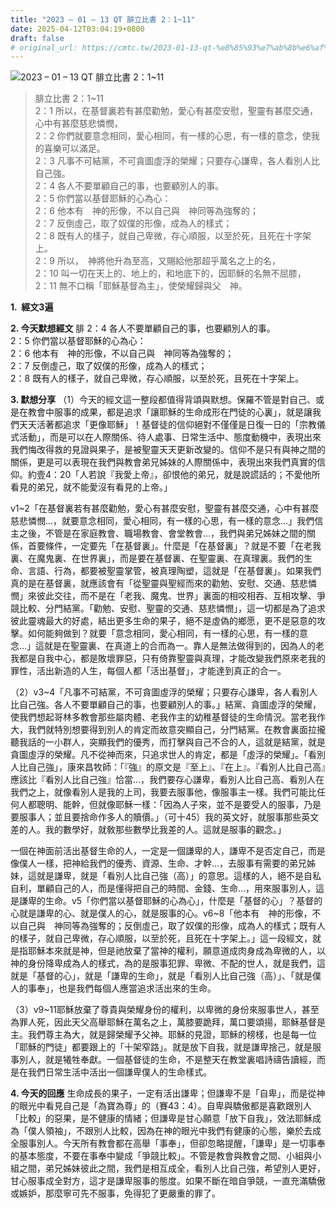 ```yaml
---
title: "2023 – 01 – 13 QT 腓立比書 2：1~11"
date: 2025-04-12T03:04:19+0800
draft: false
# original_url: https://cmtc.tw/2023-01-13-qt-%e8%85%93%e7%ab%8b%e6%af%94%e6%9b%b8-2%ef%bc%9a111
---
```


![2023 – 01 – 13 QT 腓立比書 2：1\~11](/images/qt.jpg  "2023 – 01 – 13 QT 腓立比書 2：1\~11")

> 腓立比書 2：1\~11  
> 2：1 所以，在基督裏若有甚麼勸勉，愛心有甚麼安慰，聖靈有甚麼交通，心中有甚麼慈悲憐憫，  
> 2：2 你們就要意念相同，愛心相同，有一樣的心思，有一樣的意念，使我的喜樂可以滿足。  
> 2：3 凡事不可結黨，不可貪圖虛浮的榮耀；只要存心謙卑，各人看別人比自己強。  
> 2：4 各人不要單顧自己的事，也要顧別人的事。  
> 2：5 你們當以基督耶穌的心為心：  
> 2：6 他本有　神的形像，不以自己與　神同等為強奪的；  
> 2：7 反倒虛己，取了奴僕的形像，成為人的樣式；  
> 2：8 既有人的樣子，就自己卑微，存心順服，以至於死，且死在十字架上。  
> 2：9 所以，　神將他升為至高，又賜給他那超乎萬名之上的名，  
> 2：10 叫一切在天上的、地上的，和地底下的，因耶穌的名無不屈膝，  
> 2：11 無不口稱「耶穌基督為主」，使榮耀歸與父　神。

**1.  經文3遍**

**2. 今天默想經文**
腓 2：4 各人不要單顧自己的事，也要顧別人的事。  
2：5 你們當以基督耶穌的心為心：  
2：6 他本有　神的形像，不以自己與　神同等為強奪的；  
2：7 反倒虛己，取了奴僕的形像，成為人的樣式；  
2：8 既有人的樣子，就自己卑微，存心順服，以至於死，且死在十字架上。

**3. 默想分享**
（1）今天的經文這一整段都值得背頌與默想。保羅不管是對自己、或是在教會中服事的成果，都是追求「讓耶穌的生命成形在門徒的心裏」，就是讓我們天天活著都追求「更像耶穌」！基督徒的信仰絕對不僅僅是日復一日的「宗教儀式活動」，而是可以在人際關係、待人處事、日常生活中、態度動機中，表現出來我們悔改得救的見證與果子，是被聖靈天天更新改變的。信仰不是只有與神之間的關係，更是可以表現在我們與教會弟兄姊妹的人際關係中，表現出來我們真實的信仰。約壹4：20「人若說『我愛上帝』，卻恨他的弟兄，就是說謊話的；不愛他所看見的弟兄，就不能愛沒有看見的上帝。」

v1\~2「在基督裏若有甚麼勸勉，愛心有甚麼安慰，聖靈有甚麼交通，心中有甚麼慈悲憐憫…，就要意念相同，愛心相同，有一樣的心思，有一樣的意念…」我們信主之後，不管是在家庭教會、職場教會、會堂教會…，我們與弟兄姊妹之間的關係，首要條件，一定要先「在基督裏」。什麼是「在基督裏」？就是不要「在老我裏、在魔鬼裏、在世界裏」，而是要在基督裏、在聖靈裏、在真理裏。我們的生命、言語、行為，都要被聖靈掌管，被真理陶塑，這就是「在基督裏」。如果我們真的是在基督裏，就應該會有「從聖靈與聖經而來的勸勉、安慰、交通、慈悲憐憫」來彼此交往，而不是在「老我、魔鬼、世界」裏面的相咬相吞、互相攻擊、爭競比較、分門結黨。「勸勉、安慰、聖靈的交通、慈悲憐憫」，這一切都是為了追求彼此靈魂最大的好處，結出更多生命的果子，絕不是虛偽的鄉愿，更不是惡意的攻擊。如何能夠做到？就要「意念相同，愛心相同，有一樣的心思，有一樣的意念…」這就是在聖靈裏、在真道上的合而為一。靠人是無法做得到的，因為人的老我都是自我中心，都是敗壞罪惡，只有倚靠聖靈與真理，才能改變我們原來老我的罪性，活出新造的人生，每個人都「活出基督」，才能達到真正的合一。

（2）v3\~4「凡事不可結黨，不可貪圖虛浮的榮耀；只要存心謙卑，各人看別人比自己強。各人不要單顧自己的事，也要顧別人的事。」結黨、貪圖虛浮的榮耀，使我們想起哥林多教會那些屬肉體、老我作主的幼稚基督徒的生命情況。當老我作大，我們就特別想要得到別人的肯定而故意突顯自己，分門結黨。在教會裏面拉攏聽我話的一小群人，突顯我們的優秀，而打擊與自己不合的人，這就是結黨，就是貪圖虛浮的榮耀。凡不從神而來，只追求世人的肯定，都是「虛浮的榮耀」。「看別人比自己強」，康來昌牧師：「『強』的原文是『至上』、『在上』。『看別人比自己高』應該比『看別人比自己強』恰當…，我們要存心謙卑，看別人比自己高、看別人在我們之上，就像看別人是我的上司，我要去服事他，像服事主一樣。我們可能比任何人都聰明、能幹，但就像耶穌一樣：「因為人子來，並不是要受人的服事，乃是要服事人；並且要捨命作多人的贖價。」（可十45）我的英文好，就服事那些英文差的人。我的數學好，就敎那些數學比我差的人。這就是服事的觀念。」

一個在神面前活出基督生命的人，一定是一個謙卑的人，謙卑不是否定自己，而是像僕人一樣，把神給我們的優秀、資源、生命、才幹…，去服事有需要的弟兄姊妹，這就是謙卑，就是「看別人比自己強（高）」的意思。這樣的人，絕不是自私自利，單顧自己的人，而是懂得把自己的時間、金錢、生命…，用來服事別人，這是謙卑的生命。v5「你們當以基督耶穌的心為心」，什麼是「基督的心」？基督的心就是謙卑的心、就是僕人的心，就是服事的心。v6\~8「他本有　神的形像，不以自己與　神同等為強奪的；反倒虛己，取了奴僕的形像，成為人的樣式；既有人的樣子，就自己卑微，存心順服，以至於死，且死在十字架上。」這一段經文，就是指耶穌本來就是神，但是祂放棄了當神的權利，願意道成肉身成為卑微的人，以神的身份降卑成為人的樣式，為的是服事犯罪、卑微、不配的世人，就是我們，這就是「基督的心」，就是「謙卑的生命」，就是「看別人比自己強（高）」、「就是僕人的事奉」，也是我們每個人應當追求活出來的生命。

（3）v9\~11耶穌放棄了尊貴與榮耀身份的權利，以卑微的身份來服事世人，甚至為罪人死，因此天父高舉耶穌在萬名之上，萬膝要跪拜，萬口要頌揚，耶穌基督是主。我們尊主為大，就是歸榮耀予父神。耶穌的見證，耶穌的榜樣，也是每一位「耶穌的門徒」都要跟上的「十架窄路」。就是放下自我，就是謙卑捨己，就是服事別人，就是犧牲奉獻。一個基督徒的生命，不是整天在教堂裏唱詩禱告讀經，而是在我們日常生活中活出一個謙卑僕人的生命樣式。

**4. 今天的回應**
生命成長的果子，一定有活出謙卑；但謙卑不是「自卑」，而是從神的眼光中看見自己是「為寶為尊」的（賽43：4）。自卑與驕傲都是喜歡跟別人「比較」的惡果，是不健康的情緒；但謙卑是甘心願意「放下自我」，效法耶穌成為「僕人領袖」，不跟別人比較，因為在神的眼光中我們有健康的心態，樂於去成全服事別人。今天所有教會都在高舉「事奉」，但卻忽略提醒，「謙卑」是一切事奉的基本態度，不要在事奉中變成「爭競比較」。不管是教會與教會之間、小組與小組之間，弟兄姊妹彼此之間，我們是相互成全，看別人比自己強，希望別人更好，甘心服事成全對方，這才是謙卑服事的態度。如果不斷在暗自爭競，一直充滿驕傲或嫉妒，那麼寧可先不服事，免得犯了更嚴重的罪了。
